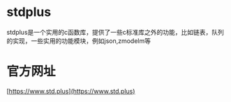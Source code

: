 # stdplus
stdplus是一个实用的c函数库，提供了一些c标准库之外的功能，比如链表，队列的实现，一些实用的功能模块，例如json,zmodelm等

# 官方网址  
[https://www.std.plus](https://www.std.plus)  
